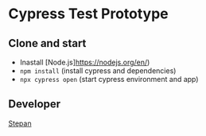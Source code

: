# Cypress Test Prototype

## Clone and start
- Inastall [Node.js]https://nodejs.org/en/) 
- `npm install` (install cypress and dependencies)
- `npx cypress open` (start cypress environment and app)

## Developer
[Stepan](https://github.com/AnisimovStepan)
